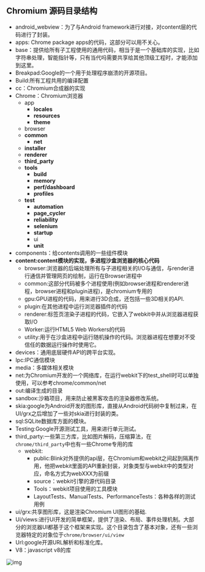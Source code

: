 ## Chromium 源码目录结构

- android_webview：为了与Android framework进行对接，对content层的代码进行了封装。
- apps: Chrome package apps的代码，这部分可以用不关心。
- base：提供给所有子工程使用的通用代码，相当于是一个基础库的实现，比如字符串处理，智能指针等，只有当代吗需要共享给其他顶级工程时，才能添加到这里。
- Breakpad:Google的一个用于处理程序崩溃的开源项目。
- Build:所有工程共用的编译配置
- cc：Chromium合成器的实现
- Chrome：Chromium浏览器
  - app
    - **locales**
    - **resources**
    - **theme**
  - browser
  - **common**
    - **net**
  - **installer**
  - **renderer**
  - **third_party**
  - **tools**
    - **build**
    - **memory**
    - **perf/dashboard**
    - **profiles**
  - **test**
    - **automation**
    - **page_cycler**
    - **reliability**
    - **selenium**
    - **startup**
    - ui
    - **unit**
- components：给contents调用的一些组件模块
- **content:content模块的实现，多进程沙盒浏览器的核心代码**
  - browser:浏览器的后端处理所有与子进程相关的I/O与通信，与render进行通信并管理网页的绘制，运行在Browser进程中
  - common:这部分代码被多个进程使用(例如browser进程和renderer进程，browser进程和plugin进程)，是chromium专用的
  - gpu:GPU进程的代码，用来进行3D合成，还包括一些3D相关的API.
  - plugin:在其他进程中运行浏览器插件的代码
  - renderer:标签页渲染子进程的代码，它嵌入了webkit中并从浏览器进程获取I/O
  - Worker:运行HTML5 Web Workers的代码
  - utility:用于在沙盒进程中运行随机操作的代码。浏览器进程在想要对不受信任的数据运行操作时使用它。
- devices：通用底层硬件API的跨平台实现。
- Ipc:IPC通信模块
- media：多媒体相关模块
- net:为Chromium开发的一个网络库，在运行webkit下的test_shell时可以单独使用，可以参考chrome/common/net
- out:编译生成的目录
- sandbox:沙箱项目，用来防止被黑客攻击的渲染器修改系统。
- skia:google为Android开发的图形库，直接从Android代码树中复制过来，在UI/grx之后增加了一些对skia进行封装的类。
- sql:SQLite数据库方面的模块。
- Testing:Google开源测试工具，用来进行单元测试。
- third_party:一些第三方库，比如图片解码，压缩算法，在`chrome/third_party`中也有一些Chrome专用的库
  - webkit:
    - public:Blink对外提供的api层，在Chromium和webkit之间起到隔离作用，他把webkit里面的API重新封装，对象类型与webkit中的类型对应，命名方式为webXXX为前缀
    - source：webkit引擎的源代码目录
    - Tools：webkit项目使用的工具模块
    - LayoutTests、ManualTests、PerformanceTests：各种各样的测试用例
- ui/grx:共享图形库，这是渲染Chromium UI图形的基础.
- Ui/views:进行UI开发的简单框架，提供了渲染、布局、事件处理机制。大部分的浏览器UI都基于这个框架来实现。这个目录包含了基本对象，还有一些浏览器特定的对象位于`chrome/browser/ui/view`
- Url:google开源URL解析和标准化库。
- V8：javascript v8的库

![img](http://www.chromium.org/_/rsrc/1308680092356/developers/how-tos/getting-around-the-chrome-source-code/Content.png)

